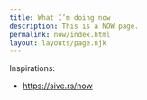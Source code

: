 ```yaml
---
title: What I’m doing now
description: This is a NOW page.
permalink: now/index.html
layout: layouts/page.njk
---
```

Inspirations:
- https://sive.rs/now
